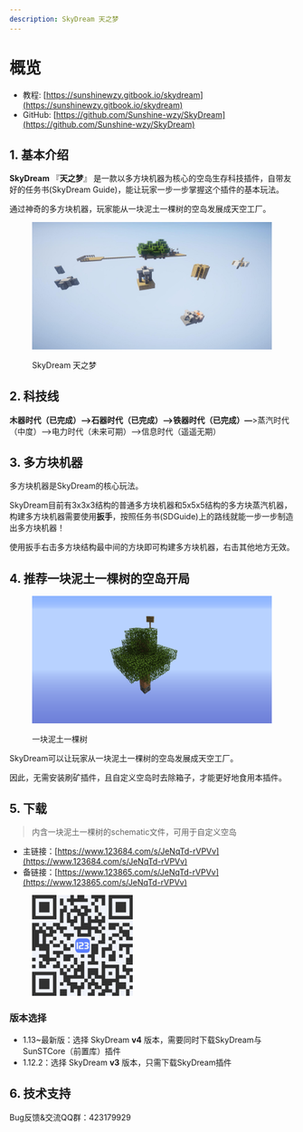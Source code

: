```yaml
---
description: SkyDream 天之梦
---
```


# 概览

* 教程: [https://sunshinewzy.gitbook.io/skydream](https://sunshinewzy.gitbook.io/skydream)
* GitHub: [https://github.com/Sunshine-wzy/SkyDream](https://github.com/Sunshine-wzy/SkyDream)

## 1. 基本介绍

**SkyDream** 『**天之梦**』 是一款以多方块机器为核心的空岛生存科技插件，自带友好的任务书(SkyDream Guide)，能让玩家一步一步掌握这个插件的基本玩法。

通过神奇的多方块机器，玩家能从一块泥土一棵树的空岛发展成天空工厂。

<figure><img src=".gitbook/assets/image.png" alt=""><figcaption><p>SkyDream 天之梦</p></figcaption></figure>

## 2. 科技线

**木器时代（已完成）—>石器时代（已完成）—>铁器时代（已完成）—**>蒸汽时代（中度）—>电力时代（未来可期）—>信息时代（遥遥无期）

## 3. 多方块机器

多方块机器是SkyDream的核心玩法。

SkyDream目前有3x3x3结构的普通多方块机器和5x5x5结构的多方块蒸汽机器，构建多方块机器需要使用**扳手**，按照任务书(SDGuide)上的路线就能一步一步制造出多方块机器！

使用扳手右击多方块结构最中间的方块即可构建多方块机器，右击其他地方无效。

## 4. 推荐一块泥土一棵树的空岛开局

<figure><img src=".gitbook/assets/image (45).png" alt=""><figcaption><p>一块泥土一棵树</p></figcaption></figure>

SkyDream可以让玩家从一块泥土一棵树的空岛发展成天空工厂。

因此，无需安装刷矿插件，且自定义空岛时去除箱子，才能更好地食用本插件。

## 5. 下载

> 内含一块泥土一棵树的schematic文件，可用于自定义空岛

* 主链接：[https://www.123684.com/s/JeNqTd-rVPVv](https://www.123684.com/s/JeNqTd-rVPVv)
* 备链接：[https://www.123865.com/s/JeNqTd-rVPVv](https://www.123865.com/s/JeNqTd-rVPVv)

<figure><img src=".gitbook/assets/image (47).png" alt=""><figcaption></figcaption></figure>

### 版本选择

* 1.13\~最新版：选择 SkyDream **v4** 版本，需要同时下载SkyDream与SunSTCore（前置库）插件
* 1.12.2：选择 SkyDream **v3** 版本，只需下载SkyDream插件

## 6. 技术支持

Bug反馈&交流QQ群：423179929
